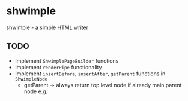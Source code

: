 # shwimple

 shwimple - a simple HTML writer

## TODO

- Implement `ShwimplePageBuilder` functions
- Implement `renderPipe` functionality
- Implement `insertBefore`, `insertAfter`, `getParent` functions in `ShwimpleNode`
  - getParent -> always return top level node if already main parent node e.g. <html></html>
